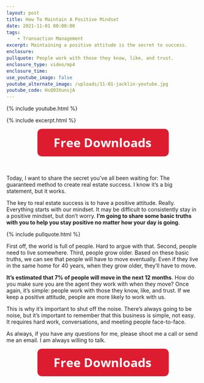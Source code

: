 ```yaml
---
layout: post
title: How To Maintain A Positive Mindset
date: 2021-11-01 00:00:00
tags:
    - Transaction Management
excerpt: Maintaining a positive attitude is the secret to success.
enclosure:
pullquote: People work with those they know, like, and trust.
enclosure_type: video/mp4
enclosure_time:
use_youtube_image: false
youtube_alternate_image: /uploads/11-01-jacklin-youtube.jpg
youtube_code: HsQ03XunsjA
---
```

{% include youtube.html %}

{% include excerpt.html %}

<center><a target="_blank" rel="noopener" href="https://join.gochicagolandhomes.com/ask/c37f8157e99f3a613d9e0adcb6e39b1f"><img width="343" height="72" src="uploads/FreeDownloadsButton-343.png" /></a></center>

&nbsp;

Today, I want to share the secret you’ve all been waiting for: The guaranteed method to create real estate success. I know it’s a big statement, but it works.

The key to real estate success is to have a positive attitude. Really. Everything starts with our mindset. It may be difficult to consistently stay in a positive mindset, but don’t worry. **I’m going to share some basic truths with you to help you stay positive no matter how your day is going**.

{% include pullquote.html %}

First off, the world is full of people. Hard to argue with that. Second, people need to live somewhere. Third, people grow older. Based on these basic truths, we can see that people will have to move eventually. Even if they live in the same home for 40 years, when they grow older, they’ll have to move.

**It’s estimated that 7% of people will move in the next 12 months**. How do you make sure you are the agent they work with when they move? Once again, it’s simple: people work with those they know, like, and trust. If we keep a positive attitude, people are more likely to work with us.

This is why it’s important to shut off the noise. There’s always going to be noise, but it’s important to remember that this business is simple, not easy. It requires hard work, conversations, and meeting people face-to-face.

As always, if you have any questions for me, please shoot me a call or send me an email. I am always willing to talk.

<center><a target="_blank" rel="noopener" href="https://join.gochicagolandhomes.com/ask/c37f8157e99f3a613d9e0adcb6e39b1f"><img width="343" height="72" src="uploads/FreeDownloadsButton-343.png" /></a></center>
